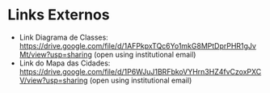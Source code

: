# Links Externos

- Link Diagrama de Classes: https://drive.google.com/file/d/1AFPkpxTQc6Yo1mkG8MPtDprPHR1gJvMt/view?usp=sharing (open using institutional email)
- Link do Mapa das Cidades: https://drive.google.com/file/d/1P6WJuJ1BRFbkoVYHrn3HZ4fvCzoxPXCV/view?usp=sharing (open using institutional email)